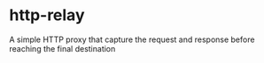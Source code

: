 # http-relay
A simple HTTP proxy that capture the request and response before reaching the final destination
